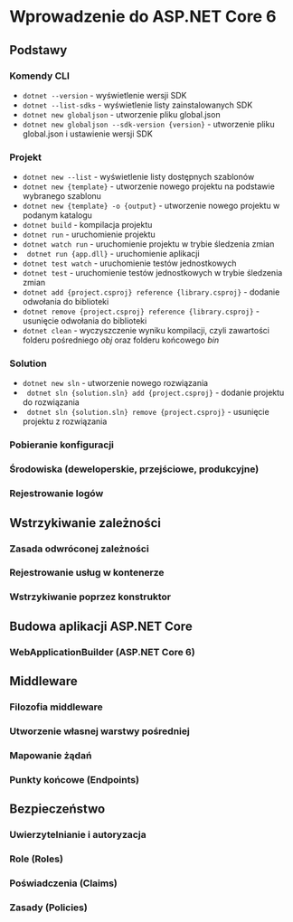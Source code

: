 # Wprowadzenie do ASP.NET Core 6

## Podstawy
### Komendy CLI

- ``` dotnet --version ``` - wyświetlenie wersji SDK
- ``` dotnet --list-sdks ``` - wyświetlenie listy zainstalowanych SDK
- ``` dotnet new globaljson ``` - utworzenie pliku global.json
- ``` dotnet new globaljson --sdk-version {version} ``` - utworzenie pliku global.json i ustawienie wersji SDK

### Projekt
- ``` dotnet new --list ``` - wyświetlenie listy dostępnych szablonów
- ``` dotnet new {template} ``` - utworzenie nowego projektu na podstawie wybranego szablonu
- ``` dotnet new {template} -o {output} ``` - utworzenie nowego projektu w podanym katalogu
- ``` dotnet build ``` - kompilacja projektu
- ``` dotnet run ``` - uruchomienie projektu
- ``` dotnet watch run ``` - uruchomienie projektu w trybie śledzenia zmian
- ``` dotnet run {app.dll}``` - uruchomienie aplikacji
- ``` dotnet test watch ``` - uruchomienie testów jednostkowych
- ``` dotnet test ``` - uruchomienie testów jednostkowych w trybie śledzenia zmian
- ``` dotnet add {project.csproj} reference {library.csproj} ``` - dodanie odwołania do biblioteki
- ``` dotnet remove {project.csproj} reference {library.csproj} ``` - usunięcie odwołania do biblioteki
- ``` dotnet clean ``` - wyczyszczenie wyniku kompilacji, czyli zawartości folderu pośredniego _obj_ oraz folderu końcowego _bin_

### Solution
- ``` dotnet new sln ``` - utworzenie nowego rozwiązania
- ``` dotnet sln {solution.sln} add {project.csproj}``` - dodanie projektu do rozwiązania
- ``` dotnet sln {solution.sln} remove {project.csproj}``` - usunięcie projektu z rozwiązania

### Pobieranie konfiguracji
### Środowiska (deweloperskie, przejściowe, produkcyjne)
### Rejestrowanie logów
## Wstrzykiwanie zależności
### Zasada odwróconej zależności
### Rejestrowanie usług w kontenerze
### Wstrzykiwanie poprzez konstruktor
## Budowa aplikacji ASP.NET Core
### WebApplicationBuilder (ASP.NET Core 6)
## Middleware
### Filozofia middleware
### Utworzenie własnej warstwy pośredniej
### Mapowanie żądań
### Punkty końcowe (Endpoints)
## Bezpieczeństwo
### Uwierzytelnianie i autoryzacja
### Role (Roles)
### Poświadczenia (Claims)
### Zasady (Policies)
